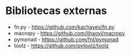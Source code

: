 # Bibliotecas externas

- fn.py - https://github.com/kachayev/fn.py
- macropy - https://github.com/lihaoyi/macropy
- pymonad - https://github.com/fnl/pymonad
- toolz - https://github.com/pytoolz/toolz
